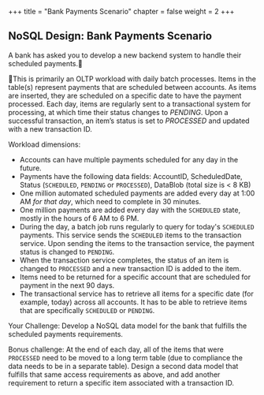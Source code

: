 +++
title = "Bank Payments Scenario"
chapter = false
weight = 2
+++

## NoSQL Design: Bank Payments Scenario

A bank has asked you to develop a new backend system to handle their scheduled payments.

This is primarily an OLTP workload with daily batch processes. Items in the table(s) represent payments that are scheduled between accounts.  As items are inserted, they are scheduled on a specific date to have the payment processed. Each day, items are regularly sent to a transactional system for processing, at which time their status changes to *PENDING*. Upon a successful transaction, an item’s status is set to *PROCESSED* and updated with a new transaction ID.

Workload dimensions:

- Accounts can have multiple payments scheduled for any day in the future.
- Payments have the following data fields: AccountID, ScheduledDate, Status (`SCHEDULED`, `PENDING` or `PROCESSED`), DataBlob (total size is < 8 KB)
- One million automated scheduled payments are added every day at 1:00 AM *for that day*, which need to complete in 30 minutes.
- One million payments are added every day with the `SCHEDULED` state, mostly in the hours of 6 AM to 6 PM.
- During the day, a batch job runs regularly to query for today's `SCHEDULED` payments. This service sends the `SCHEDULED` items to the transaction service. Upon sending the items to the transaction service, the payment status is changed to `PENDING`.
- When the transaction service completes, the status of an item is changed to `PROCESSED` and a new transaction ID is added to the item.
- Items need to be returned for a specific account that are scheduled for payment in the next 90 days.
- The transactional service has to retrieve all items for a specific date (for example, today) across all accounts. It has to be able to retrieve items that are specifically `SCHEDULED` or `PENDING`.

Your Challenge: Develop a NoSQL data model for the bank that fulfills the scheduled payments requirements.

Bonus challenge: At the end of each day, all of the items that were `PROCESSED` need to be moved to a long term table (due to compliance the data needs to be in a separate table). Design a second data model that fulfills that same access requirements as above, and add another requirement to return a specific item associated with a transaction ID.
